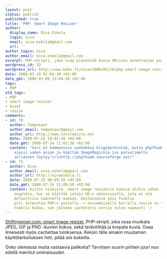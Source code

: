 ```yaml
---
layout: post
status: publish
published: true
title: 'PHP: Smart Image Resizer'
author:
  display_name: Oiva Eskola
  login: oiva
  email: oiva.eskola@gmail.com
  url: ''
author_login: oiva
author_email: oiva.eskola@gmail.com
excerpt: PHP-skripti, joka osaa pienentää kuvia URLissa annettavien parametrien perusteella.
wordpress_id: 32
wordpress_url: http://www.bobs.fi/oiva/2008/03/10/php-smart-image-resizer/
date: 2008-03-10 01:04:30 +02:00
date_gmt: 2008-03-09 23:04:30 +02:00
tags:
- PHP
old_tags:
- PHP
- smart image resizer
- kuvat
- resize
comments:
- id: 70
  author: Temposaur
  author_email: temposaur@gmail.com
  author_url: http://www.terolepisto.net
  date: 2008-07-24 14:02:38 +03:00
  date_gmt: 2008-07-24 11:02:38 +03:00
  content: "Sori et kommentoin vanhahkoa blogimerkintää, mutta phpThumb
    ajaisi saman asian ja käyttää ImageMagickiä jos palvelimelta
    sellainen löytyy:\r\nhttp://phpthumb.sourceforge.net/"
- id: 71
  author: Oiva
  author_email: oiva.eskola@gmail.com
  author_url: http://oivaeskola.fi
  date: 2008-07-25 00:09:58 +03:00
  date_gmt: 2008-07-24 21:09:58 +03:00
  content: Kiitos vinkistä. Smart image resizerin kanssa olikin vähän
    ongelmia, kun se käyttää jotain GD:n ominaisuutta, jota ei ole
    defaulttina käännetty mukaan. Käytännössä yksi funktio
    piti toteuttaa PHP:n puolella -> ensimmäisellä kerralla resize on todella
    todella hidas, sen jälkeen cachetettu versio tulee nopeasti :)
---
```

<p><a href="http://shiftingpixel.com/2008/03/03/smart-image-resizer/">Shiftingpixel.com: smart image resizer.</a> PHP-skripti, joka osaa muokata JPEG, GIF ja PNG -kuvien kokoa, sekä terävöittää ja kropata kuvia. Osaa ilmeisesti myös cachettaa tuloksensa. Keksin tälle ainakin muutaman käyttötarkoituksen heti, pitää siis kokeilla.</p>
<p>Onko olemassa muita vastaavia palikoita? Tarvitsen suurin piirtein juuri nuo edellä mainitut ominaisuudet.</p>
